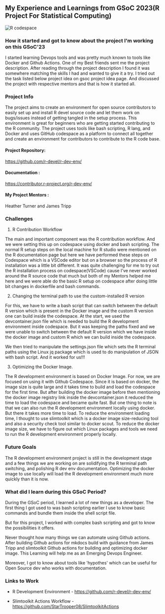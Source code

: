 ## My Experience and Learnings from GSoC 2023(R Project For Statistical Computing)
![R codespace](https://github.com/StarTrooper08/GSoC_Learnings/assets/72031540/8633588f-2cc5-4970-8790-572ab3ebc33e)

### How it started and got to know about the project I'm working on this GSoC'23

I started learning Devops tools and was pretty much known to tools like Docker and Github Actions. One of my Best friends sent me the project description. After reading through the project description I found it was somewhere matching the skills I had and wanted to give it a try. I tried out the task listed below project idea on gsoc project idea page. And discussed the project with respective mentors and that is how it started all.

### Project Info

The project aims to create an environment for open source contributors to easily set up and install R devel source code and let them work on bugs/issues instead of getting tangled in the setup process. This environment is great for beginners who are getting started contributing to the R community. The project uses tools like bash scripting, R lang, and Docker and uses GitHub codespace as a platform to connect all together and create an environment for contributors to contribute to the R code base.

#### Project Repository:
https://github.com/r-devel/r-dev-env/

#### Documentation :
https://contributor.r-project.org/r-dev-env/

#### My Project Mentors :
Heather Turner and James Tripp


### Challenges

1. R Contribution Workflow

The main and important component was the R contribution workflow. And we were setting this up on codespace using docker and bash scripting. The normal R setup steps on the local machine for R studio were mentioned on the R documentation page but here we have performed these steps on Codespace which is a VSCode editor but on a browser so the process of R installation was a little bit different. It was quite challenging for me to try out the R installation process on codespace(VSCode) cause I've never worked around the R source code that much but both of my Mentors helped me here and we were able do the basic R setup on codespace after doing little bit changes in dockerfile and bash commands.

2. Changing the terminal path to use the custom-installed R version

For this, we have to write a bash script that can switch between the default R version which is present in the Docker image and the custom R version one can build inside the codespace. At the start, we used the devcontainer.json file which is needed to build the R development environment inside codespace. But it was keeping the paths fixed and we were unable to switch between the default R version which we have inside the docker image and custom R which we can build inside the codespace.

We then tried to manipulate the settings.json file which sets the R terminal paths using the Linux jq package which is used to do manipulation of JSON with bash script. And it worked for us!!!

3. Optimizing the Docker Image.

The R development environment is based on Docker Image. For now, we are focused on using it with Github Codespace. Since it is based on docker, the image size is quite large and it takes time to build and load the codespace for the first time.
But after building the docker image before then mentioning the docker image registry link inside the devcontainer.json it reduced the time to load the codespace and became quite fast.
But one thing to note is that we can also run the R development environment locally using docker. But there it takes more time to load. To reduce the environment loading time, I thought to use slimtoolkit which is a docker image size-reducing tool and also a security check tool similar to docker scout.
To reduce the docker image size, we have to figure out which Linux packages and tools we need to run the R development environment properly locally.

### Future Goals

The R development environment project is still in the development stage and a few things we are working on are solidifying the R terminal path switching, and polishing R dev env documentation. Optimizing the docker image to use locally will load the R development environment much more quickly than it is now.

### What did I learn during this GSoC Period?

During the GSoC period, I learned a lot of new things as a developer. The first thing I got used to was bash scripting earlier I use to know basic commands and bundle them inside the shell script file.

But for this project, I worked with complex bash scripting and got to know the possibilities it offers.

Never thought how many things we can automate using Github actions. After building Github actions for mkdocs build with guidance from James Tripp and slimtoolkit Github actions for building and optimizing docker image. This Learning will help me as an Emerging Devops Engineer.

Moreover, I got to know about tools like 'hypothes' which can be useful for Open Source dev who works with documentation.

### Links to Work

- R Development Environment - https://github.com/r-devel/r-dev-env/

- Slimtoolkit Actions Workflow - https://github.com/StarTrooper08/SlimtoolkitActions
